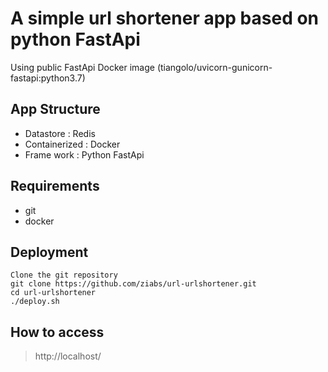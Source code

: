 # A simple url shortener app based on python FastApi 
Using public FastApi Docker image (tiangolo/uvicorn-gunicorn-fastapi:python3.7)

## App Structure 
- Datastore : Redis
- Containerized : Docker
- Frame work : Python FastApi

## Requirements
- git
- docker

## Deployment
    Clone the git repository
    git clone https://github.com/ziabs/url-urlshortener.git
    cd url-urlshortener
    ./deploy.sh

## How to access
> http://localhost/
